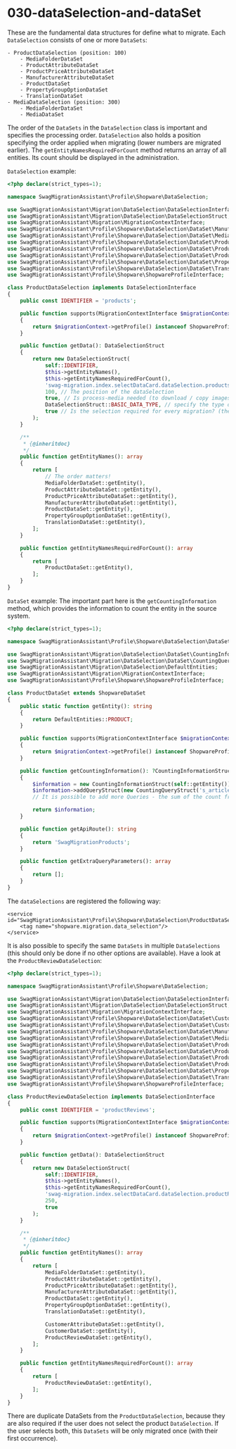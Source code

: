 # 030-dataSelection-and-dataSet

These are the fundamental data structures for define what to migrate. Each `DataSelection` consists of one or more `DataSets`:

```text
- ProductDataSelection (position: 100)
    - MediaFolderDataSet
    - ProductAttributeDataSet
    - ProductPriceAttributeDataSet
    - ManufacturerAttributeDataSet
    - ProductDataSet
    - PropertyGroupOptionDataSet
    - TranslationDataSet
- MediaDataSelection (position: 300)
    - MediaFolderDataSet
    - MediaDataSet
```

The order of the `DataSets` in the `DataSelection` class is important and specifies the processing order. `DataSelection` also holds a position specifying the order applied when migrating \(lower numbers are migrated earlier\). The `getEntityNamesRequiredForCount` method returns an array of all entities. Its count should be displayed in the administration.

`DataSelection` example:

```php
<?php declare(strict_types=1);

namespace SwagMigrationAssistant\Profile\Shopware\DataSelection;

use SwagMigrationAssistant\Migration\DataSelection\DataSelectionInterface;
use SwagMigrationAssistant\Migration\DataSelection\DataSelectionStruct;
use SwagMigrationAssistant\Migration\MigrationContextInterface;
use SwagMigrationAssistant\Profile\Shopware\DataSelection\DataSet\ManufacturerAttributeDataSet;
use SwagMigrationAssistant\Profile\Shopware\DataSelection\DataSet\MediaFolderDataSet;
use SwagMigrationAssistant\Profile\Shopware\DataSelection\DataSet\ProductAttributeDataSet;
use SwagMigrationAssistant\Profile\Shopware\DataSelection\DataSet\ProductDataSet;
use SwagMigrationAssistant\Profile\Shopware\DataSelection\DataSet\ProductPriceAttributeDataSet;
use SwagMigrationAssistant\Profile\Shopware\DataSelection\DataSet\PropertyGroupOptionDataSet;
use SwagMigrationAssistant\Profile\Shopware\DataSelection\DataSet\TranslationDataSet;
use SwagMigrationAssistant\Profile\Shopware\ShopwareProfileInterface;

class ProductDataSelection implements DataSelectionInterface
{
    public const IDENTIFIER = 'products';

    public function supports(MigrationContextInterface $migrationContext): bool
    {
        return $migrationContext->getProfile() instanceof ShopwareProfileInterface;
    }

    public function getData(): DataSelectionStruct
    {
        return new DataSelectionStruct(
            self::IDENTIFIER,
            $this->getEntityNames(),
            $this->getEntityNamesRequiredForCount(),
            'swag-migration.index.selectDataCard.dataSelection.products', // Snippet name
            100, // The position of the dataSelection
            true, // Is process-media needed (to download / copy images for example),
            DataSelectionStruct::BASIC_DATA_TYPE, // specify the type of data (core data or plugin data)
            true // Is the selection required for every migration? (the user can't unselect this data selection)
        );
    }

    /**
     * {@inheritdoc}
     */
    public function getEntityNames(): array
    {
        return [
            // The order matters!
            MediaFolderDataSet::getEntity(),
            ProductAttributeDataSet::getEntity(),
            ProductPriceAttributeDataSet::getEntity(),
            ManufacturerAttributeDataSet::getEntity(),
            ProductDataSet::getEntity(),
            PropertyGroupOptionDataSet::getEntity(),
            TranslationDataSet::getEntity(),
        ];
    }

    public function getEntityNamesRequiredForCount(): array
    {
        return [
            ProductDataSet::getEntity(),
        ];
    }
}
```

`DataSet` example: The important part here is the `getCountingInformation` method, which provides the information to count the entity in the source system.

```php
<?php declare(strict_types=1);

namespace SwagMigrationAssistant\Profile\Shopware\DataSelection\DataSet;

use SwagMigrationAssistant\Migration\DataSelection\DataSet\CountingInformationStruct;
use SwagMigrationAssistant\Migration\DataSelection\DataSet\CountingQueryStruct;
use SwagMigrationAssistant\Migration\DataSelection\DefaultEntities;
use SwagMigrationAssistant\Migration\MigrationContextInterface;
use SwagMigrationAssistant\Profile\Shopware\ShopwareProfileInterface;

class ProductDataSet extends ShopwareDataSet
{
    public static function getEntity(): string
    {
        return DefaultEntities::PRODUCT;
    }

    public function supports(MigrationContextInterface $migrationContext): bool
    {
        return $migrationContext->getProfile() instanceof ShopwareProfileInterface;
    }

    public function getCountingInformation(): ?CountingInformationStruct
    {
        $information = new CountingInformationStruct(self::getEntity());
        $information->addQueryStruct(new CountingQueryStruct('s_articles_details')); // It is also possible to count a table using a condition
        // It is possible to add more Queries - the sum of the count from all queries will be stored for the entity

        return $information;
    }

    public function getApiRoute(): string
    {
        return 'SwagMigrationProducts';
    }

    public function getExtraQueryParameters(): array
    {
        return [];
    }
}
```

The `dataSelections` are registered the following way:

```markup
<service id="SwagMigrationAssistant\Profile\Shopware\DataSelection\ProductDataSelection">
    <tag name="shopware.migration.data_selection"/>
</service>
```

It is also possible to specify the same `DataSets` in multiple `DataSelections` \(this should only be done if no other options are available\). Have a look at the `ProductReviewDataSelection`:

```php
<?php declare(strict_types=1);

namespace SwagMigrationAssistant\Profile\Shopware\DataSelection;

use SwagMigrationAssistant\Migration\DataSelection\DataSelectionInterface;
use SwagMigrationAssistant\Migration\DataSelection\DataSelectionStruct;
use SwagMigrationAssistant\Migration\MigrationContextInterface;
use SwagMigrationAssistant\Profile\Shopware\DataSelection\DataSet\CustomerAttributeDataSet;
use SwagMigrationAssistant\Profile\Shopware\DataSelection\DataSet\CustomerDataSet;
use SwagMigrationAssistant\Profile\Shopware\DataSelection\DataSet\ManufacturerAttributeDataSet;
use SwagMigrationAssistant\Profile\Shopware\DataSelection\DataSet\MediaFolderDataSet;
use SwagMigrationAssistant\Profile\Shopware\DataSelection\DataSet\ProductAttributeDataSet;
use SwagMigrationAssistant\Profile\Shopware\DataSelection\DataSet\ProductDataSet;
use SwagMigrationAssistant\Profile\Shopware\DataSelection\DataSet\ProductPriceAttributeDataSet;
use SwagMigrationAssistant\Profile\Shopware\DataSelection\DataSet\ProductReviewDataSet;
use SwagMigrationAssistant\Profile\Shopware\DataSelection\DataSet\PropertyGroupOptionDataSet;
use SwagMigrationAssistant\Profile\Shopware\DataSelection\DataSet\TranslationDataSet;
use SwagMigrationAssistant\Profile\Shopware\ShopwareProfileInterface;

class ProductReviewDataSelection implements DataSelectionInterface
{
    public const IDENTIFIER = 'productReviews';

    public function supports(MigrationContextInterface $migrationContext): bool
    {
        return $migrationContext->getProfile() instanceof ShopwareProfileInterface;
    }

    public function getData(): DataSelectionStruct
    {
        return new DataSelectionStruct(
            self::IDENTIFIER,
            $this->getEntityNames(),
            $this->getEntityNamesRequiredForCount(),
            'swag-migration.index.selectDataCard.dataSelection.productReviews',
            250,
            true
        );
    }

    /**
     * {@inheritdoc}
     */
    public function getEntityNames(): array
    {
        return [
            MediaFolderDataSet::getEntity(),
            ProductAttributeDataSet::getEntity(),
            ProductPriceAttributeDataSet::getEntity(),
            ManufacturerAttributeDataSet::getEntity(),
            ProductDataSet::getEntity(),
            PropertyGroupOptionDataSet::getEntity(),
            TranslationDataSet::getEntity(),

            CustomerAttributeDataSet::getEntity(),
            CustomerDataSet::getEntity(),
            ProductReviewDataSet::getEntity(),
        ];
    }

    public function getEntityNamesRequiredForCount(): array
    {
        return [
            ProductReviewDataSet::getEntity(),
        ];
    }
}
```

There are duplicate DataSets from the `ProductDataSelection`, because they are also required if the user does not select the product `DataSelection`. If the user selects both, this `DataSets` will be only migrated once \(with their first occurrence\).

